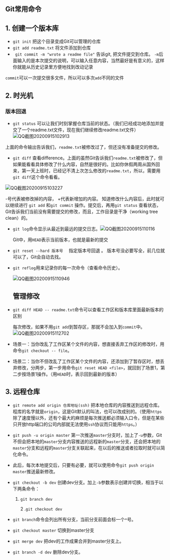 ## Git常用命令

## 1. 创建一个版本库

- `git init` 把这个目录变成Git可以管理的仓库
- `git add readme.txt` 将文件添加到仓库
- ` git commit -m "wrote a readme file"` 告诉git, 把文件提交到仓库。  `-m`后面输入的是本次提交的说明，可以输入任意内容，当然最好是有意义的，这样你就能从历史记录里方便地找到改动记录

`commit`可以一次提交很多文件，所以可以多次`add`不同的文件

## 2. 时光机

### 版本回退

-  ```git status``` 可以让我们时刻掌握仓库当前的状态。（我们已经成功地添加并提交了一个readme.txt文件，现在我们继续修改readme.txt文件）![QQ截图20200915102913](https://i.loli.net/2020/09/15/ay9eRgHlk6qFsKm.png)

上面的命令输出告诉我们，`readme.txt`被修改过了，但还没有准备提交的修改。

- ```git diff```  查看difference。上面的虽然Git告诉我们`readme.txt`被修改了，但如果能看看具体修改了什么内容，自然是很好的。比如你休假两周从国外回来，第一天上班时，已经记不清上次怎么修改的`readme.txt`，所以，需要用`git diff`这个命令看看。

![QQ截图20200915103227](https://i.loli.net/2020/09/15/2ReUTrC7S1cnlQ3.png)

-号代表被修改掉的内容， +代表新增加的内容。 知道修改什么内容后，此时就可以继续进行 ```git add```  和```git commit``` 操作。提交后，再用```git status``` 查看状态，Git告诉我们当前没有需要提交的修改，而且，工作目录是干净（working tree clean）的。 

- `git log`命令显示从最近到最远的提交日志。![QQ截图20200915110116](https://i.loli.net/2020/09/15/5VeJHYrOoBgDxsk.png)

  Git中，用`HEAD`表示当前版本，也就是最新的提交

- ```git reset --hard 版本号  ```  指定版本号回退 。 版本号没必要写全，前几位就可以了，Git会自动去找。

- `git reflog`用来记录你的每一次命令（查看命令历史）。

  ![QQ截图20200915110946](https://i.loli.net/2020/09/15/CKYIyhcu3nXxfNO.png)

   ##  管理修改

- `git diff HEAD -- readme.txt`命令可以查看工作区和版本库里面最新版本的区别

  每次修改，如果不用`git add`到暂存区，那就不会加入到`commit`中。![QQ截图20200915112702](https://i.loli.net/2020/09/15/hLnxPFSVt1zTRQG.png)

- 场景一：当你改乱了工作区某个文件的内容，想直接丢弃工作区的修改时，用命令`git checkout -- file`。

- 场景二：当你不但改乱了工作区某个文件的内容，还添加到了暂存区时，想丢弃修改，分两步，第一步用命令`git reset HEAD <file>`，就回到了场景1，第二步按场景1操作。（用`HEAD`时，表示回到最新的版本）

##  3. 远程仓库

- `git remote add origin 仓库地址(ssh)`  把本地仓库的内容推送到远程仓库。程库的名字就是`origin`，这是Git默认的叫法，也可以改成别的。（使用`https`除了速度慢以外，还有个最大的麻烦是每次推送都必须输入口令，但是在某些只开放http端口的公司内部就无法使用`ssh`协议而只能用`https`。）

- `git push -u origin master`  第一次推送`master`分支时，加上了`-u`参数，Git不但会把本地的`master`分支内容推送的远程新的`master`分支，还会把本地的`master`分支和远程的`master`分支关联起来，在以后的推送或者拉取时就可以简化命令。

- 此后，每次本地提交后，只要有必要，就可以使用命令`git push origin master`推送最新修改。

- `git checkout -b dev` 创建dev分支。加上`-b`参数表示创建并切换，相当于以下两条命令：

  1. `git branch dev`

     2 .`git checkout dev`

- `git branch`命令会列出所有分支，当前分支前面会标一个`*`号。

- `git checkout master` 切换到master分支

- `git merge dev` 把dev的工作成果合并到master分支上。

- `git branch -d dev` 删除dev分支。



